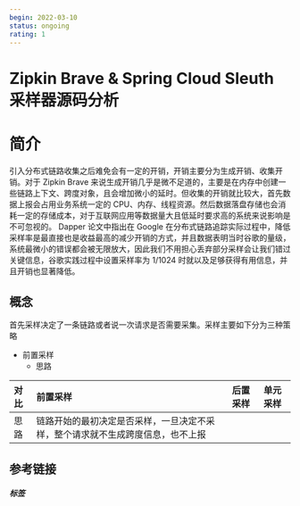 ```yaml
---
begin: 2022-03-10
status: ongoing
rating: 1
---
```


# Zipkin Brave & Spring Cloud Sleuth 采样器源码分析

# 简介

引入分布式链路收集之后难免会有一定的开销，开销主要分为生成开销、收集开销。对于 Zipkin Brave 来说生成开销几乎是微不足道的，主要是在内存中创建一些链路上下文、跨度对象，且会增加微小的延时。但收集的开销就比较大，首先数据上报会占用业务系统一定的 CPU、内存、线程资源。然后数据落盘存储也会消耗一定的存储成本，对于互联网应用等数据量大且低延时要求高的系统来说影响是不可忽视的。
Dapper 论文中指出在 Google 在分布式链路追踪实际过程中，降低采样率是最直接也是收益最高的减少开销的方式，并且数据表明当时谷歌的量级，系统最微小的错误都会被无限放大，因此我们不用担心丢弃部分采样会让我们错过关键信息，谷歌实践过程中设置采样率为 1/1024 时就以及足够获得有用信息，并且开销也显著降低。

## 概念

首先采样决定了一条链路或者说一次请求是否需要采集。采样主要如下分为三种策略

- 前置采样
	- 思路

| 对比 | 前置采样 | 后置采样| 单元采样 | 
| :-- | :-- | :-- | :-- |
| 思路 | 链路开始的最初决定是否采样，一旦决定不采样，整个请求就不生成跨度信息，也不上报 |



## 参考链接


##### 标签
